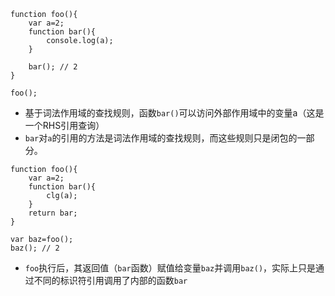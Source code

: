 ```
function foo(){
    var a=2;
    function bar(){
        console.log(a);
    }

    bar(); // 2
}

foo();
```
- 基于词法作用域的查找规则，函数`bar()`可以访问外部作用域中的变量a（这是一个RHS引用查询）
- `bar`对`a`的引用的方法是词法作用域的查找规则，而这些规则只是闭包的一部分。

```
function foo(){
    var a=2;
    function bar(){
        clg(a);
    }
    return bar;
}

var baz=foo();
baz(); // 2
```
- `foo`执行后，其返回值（`bar`函数）赋值给变量`baz`并调用`baz()`，实际上只是通过不同的标识符引用调用了内部的函数`bar`
